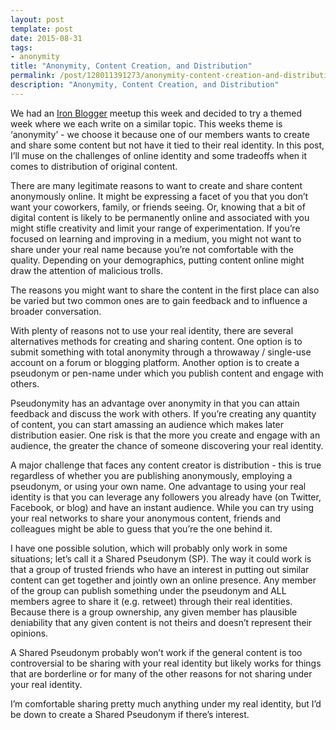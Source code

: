 ```yaml
---
layout: post
template: post
date: 2015-08-31
tags:
- anonymity
title: "Anonymity, Content Creation, and Distribution"
permalink: /post/128011391273/anonymity-content-creation-and-distribution
description: "Anonymity, Content Creation, and Distribution"
---
```

<p>We had an <a href="http://iron-blogger-sf.com/">Iron Blogger</a> meetup this week and decided to try a themed week where we each write on a similar topic. This weeks theme is ‘anonymity’ - we choose it because one of our members wants to create and share some content but not have it tied to their real identity. In this post, I’ll muse on the challenges of online identity and some tradeoffs when it comes to distribution of original content.</p><p>There are many legitimate reasons to want to create and share content anonymously online. It might be expressing a facet of you that you don’t want your coworkers, family, or friends seeing. Or, knowing that a bit of digital content is likely to be permanently online and associated with you might stifle creativity and limit your range of experimentation. If you’re focused on learning and improving in a medium, you might not want to share under your real name because you’re not comfortable with the quality. Depending on your demographics, putting content online might draw the attention of malicious trolls.</p><p>The reasons you might want to share the content in the first place can also be varied but two common ones are to gain feedback and to influence a broader conversation.<br></p><p>With plenty of reasons not to use your real identity, there are several alternatives methods for creating and sharing content. One option is to submit something with total anonymity through a throwaway / single-use account on a forum or blogging platform. Another option is to create a pseudonym or pen-name under which you publish content and engage with others.</p><p>Pseudonymity has an advantage over anonymity in that you can attain feedback and discuss the work with others. If you’re creating any quantity of content, you can start amassing an audience which makes later distribution easier. One risk is that the more you create and engage with an audience, the greater the chance of someone discovering your real identity.</p><p>A major challenge that faces any content creator is distribution - this is true regardless of whether you are publishing anonymously, employing a pseudonym, or using your own name. One advantage to using your real identity is that you can leverage any followers you already have (on Twitter, Facebook, or blog) and have an instant audience. While you can try using your real networks to share your anonymous content, friends and colleagues might be able to guess that you’re the one behind it.</p><p>I have one possible solution, which will probably only work in some situations; let’s call it a Shared Pseudonym (SP). The way it could work is that a group of trusted friends who have an interest in putting out similar content can get together and jointly own an online presence. Any member of the group can publish something under the pseudonym and ALL members agree to share it (e.g. retweet) through their real identities. Because there is a group ownership, any given member has plausible deniability that any given content is not theirs and doesn’t represent their opinions.</p><p>A Shared Pseudonym probably won’t work if the general content is too controversial to be sharing with your real identity but likely works for things that are borderline or for many of the other reasons for not sharing under your real identity.</p><p>I’m comfortable sharing pretty much anything under my real identity, but I’d be down to create a Shared Pseudonym if there’s interest.</p>